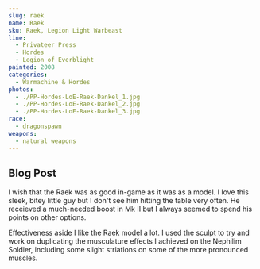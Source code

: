 ```yaml
---
slug: raek
name: Raek
sku: Raek, Legion Light Warbeast
line:
  - Privateer Press
  - Hordes
  - Legion of Everblight
painted: 2008
categories:
  - Warmachine & Hordes
photos:
  - ./PP-Hordes-LoE-Raek-Dankel_1.jpg
  - ./PP-Hordes-LoE-Raek-Dankel_2.jpg
  - ./PP-Hordes-LoE-Raek-Dankel_3.jpg
race:
  - dragonspawn
weapons:
  - natural weapons
---
```


## Blog Post

I wish that the Raek was as good in-game as it was as a model. I love this sleek, bitey little guy but I don't see him hitting the table very often. He receieved a much-needed boost in Mk II but I always seemed to spend his points on other options.

Effectiveness aside I like the Raek model a lot. I used the sculpt to try and work on duplicating the musculature effects I achieved on the Nephilim Soldier, including some slight striations on some of the more pronounced muscles.

